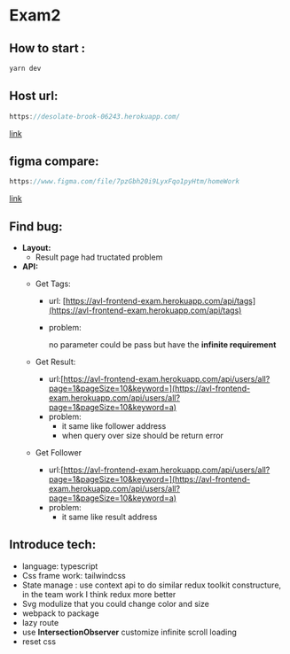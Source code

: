 # Exam2

## How to start :

```jsx
yarn dev
```

## Host url:

```jsx
https://desolate-brook-06243.herokuapp.com/
```

[link](https://desolate-brook-06243.herokuapp.com/)

## figma compare:

```jsx
https://www.figma.com/file/7pzGbh20i9LyxFqo1pyHtm/homeWork
```

[link](https://www.figma.com/file/7pzGbh20i9LyxFqo1pyHtm/homeWork)

## Find bug:

- **Layout:**
    - Result page had tructated problem
- **API:**
    - Get Tags:
        - url: [https://avl-frontend-exam.herokuapp.com/api/tags](https://avl-frontend-exam.herokuapp.com/api/tags)
        - problem:
            
            no parameter could be pass but have the ****infinite requirement****
            
    - Get Result:
        - url:[https://avl-frontend-exam.herokuapp.com/api/users/all?page=1&pageSize=10&keyword=](https://avl-frontend-exam.herokuapp.com/api/users/all?page=1&pageSize=10&keyword=a)
        - problem:
            - it same like follower address
            - when query over size should be return error
    - Get Follower
        - url:[https://avl-frontend-exam.herokuapp.com/api/users/all?page=1&pageSize=10&keyword=](https://avl-frontend-exam.herokuapp.com/api/users/all?page=1&pageSize=10&keyword=a)
        - problem:
            - it same like result address

## Introduce tech:

- language: typescript
- Css frame work: tailwindcss
- State manage : use context api to do similar redux toolkit constructure, in the team work I think redux more better
- Svg modulize that you could change color and size
- webpack to package
- lazy route
- use **IntersectionObserver** customize infinite scroll loading
- reset css